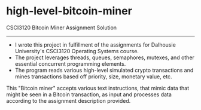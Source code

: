 # high-level-bitcoin-miner
CSCI3120 Bitcoin Miner Assignment Solution
__________________________________________

- I wrote this project in fulfillment of the assignments for Dalhousie University's CSCI3120 Operating Systems course. 
- The project leverages threads, queues, semaphores, mutexes, and other essential concurrent programming elements.
- The program reads various high-level simulated crypto transactions and mines transactions based off priority, size, monetary value, etc.

This "Bitcoin miner" accepts various text instructions, that mimic data that might be seen in a Bitcoin transaction, as input and processes data according to the assignment description provided.
